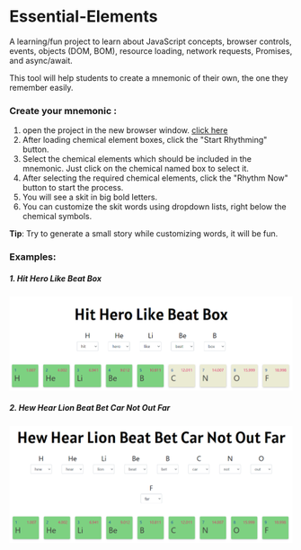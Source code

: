 # Essential-Elements
 
A learning/fun project to learn about JavaScript concepts, browser controls, events, objects (DOM, BOM), resource loading, network requests, Promises, and async/await.

This tool will help students to create a mnemonic of their own, the one they remember easily.

### Create your mnemonic :
1. open the project in the new browser window. <a href ="https://paramjotsingh5.github.io/Essential-Elements/"> click here </a>
2. After loading chemical element boxes, click the "Start Rhythming" button.
3. Select the chemical elements which should be included in the mnemonic. Just click on the chemical named box to select it.
4. After selecting the required chemical elements, click the "Rhythm Now" button to start the process.
5. You will see a skit in big bold letters.
6. You can customize the skit words using dropdown lists, right below the chemical symbols.

<b>Tip</b>: Try to generate a small story while customizing words, it will be fun.

### Examples: 

##### 1. Hit Hero Like Beat Box 
 ![generated a mnemonic using the first 5 elements](https://raw.githubusercontent.com/ParamjotSingh5/Essential-Elements/main/first5Elementsmnemonics.png)

##### 2. Hew Hear Lion Beat Bet Car Not Out Far 
![generated a mnemonic using the first 5 elements](https://raw.githubusercontent.com/ParamjotSingh5/Essential-Elements/main/first9elementsmnemonics.png)

